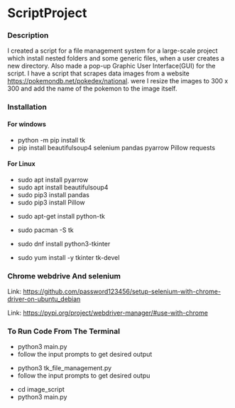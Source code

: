 # ScriptProject

### Description

I created a script for a file management system for a large-scale project which install nested folders and some generic files, when a user creates a new directory. Also made a pop-up Graphic User Interface(GUI) for the script. 
I have a script that scrapes data images from a website https://pokemondb.net/pokedex/national. were I resize the images to 300 x 300 and add the name of the pokemon to the image itself.

### Installation
 #### For windows
 * python -m pip install tk
 * pip install beautifulsoup4 selenium pandas pyarrow Pillow requests 

 #### For Linux
 * sudo apt install pyarrow
 * sudo apt install beautifulsoup4
 * sudo pip3 install pandas
 * sudo pip3 install Pillow
 <!-- Debian-based Linux -->
 * sudo apt-get install python-tk
 <!-- Arch-based Linux -->
 * sudo pacman -S tk
 <!-- Fedora-based Linux: -->
 * sudo dnf install python3-tkinter
 <!--  RHEL, CentOS, Oracle Linux: -->
 * sudo yum install -y tkinter tk-devel
 ### Chrome webdrive And selenium 
 Link: https://github.com/password123456/setup-selenium-with-chrome-driver-on-ubuntu_debian

 Link: https://pypi.org/project/webdriver-manager/#use-with-chrome




### To Run Code From The Terminal

<!--file management system script  -->
* python3 main.py
* follow the input prompts to get desired output

<!-- GUI file management system script -->
* python3 tk_file_management.py
* follow the input prompts to get desired outpu

<!-- Data scrape images from website script -->
* cd image_script
* python3 main.py


